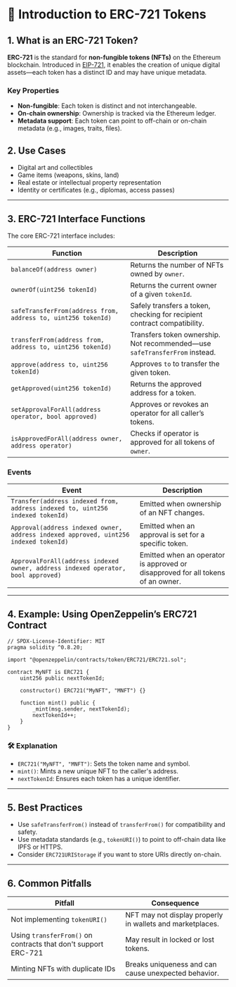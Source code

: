 # 🎨 Introduction to ERC-721 Tokens

## 1. What is an ERC-721 Token?

**ERC-721** is the standard for **non-fungible tokens (NFTs)** on the Ethereum blockchain. Introduced in [EIP-721](https://eips.ethereum.org/EIPS/eip-721), it enables the creation of unique digital assets—each token has a distinct ID and may have unique metadata.

### Key Properties

- **Non-fungible**: Each token is distinct and not interchangeable.
- **On-chain ownership**: Ownership is tracked via the Ethereum ledger.
- **Metadata support**: Each token can point to off-chain or on-chain metadata (e.g., images, traits, files).

## 2. Use Cases

- Digital art and collectibles
- Game items (weapons, skins, land)
- Real estate or intellectual property representation
- Identity or certificates (e.g., diplomas, access passes)

---

## 3. ERC-721 Interface Functions

The core ERC-721 interface includes:

| Function | Description |
|----------|-------------|
| `balanceOf(address owner)` | Returns the number of NFTs owned by `owner`. |
| `ownerOf(uint256 tokenId)` | Returns the current owner of a given `tokenId`. |
| `safeTransferFrom(address from, address to, uint256 tokenId)` | Safely transfers a token, checking for recipient contract compatibility. |
| `transferFrom(address from, address to, uint256 tokenId)` | Transfers token ownership. Not recommended—use `safeTransferFrom` instead. |
| `approve(address to, uint256 tokenId)` | Approves `to` to transfer the given token. |
| `getApproved(uint256 tokenId)` | Returns the approved address for a token. |
| `setApprovalForAll(address operator, bool approved)` | Approves or revokes an operator for all caller’s tokens. |
| `isApprovedForAll(address owner, address operator)` | Checks if operator is approved for all tokens of `owner`. |

### Events

| Event | Description |
|-------|-------------|
| `Transfer(address indexed from, address indexed to, uint256 indexed tokenId)` | Emitted when ownership of an NFT changes. |
| `Approval(address indexed owner, address indexed approved, uint256 indexed tokenId)` | Emitted when an approval is set for a specific token. |
| `ApprovalForAll(address indexed owner, address indexed operator, bool approved)` | Emitted when an operator is approved or disapproved for all tokens of an owner. |

---

## 4. Example: Using OpenZeppelin’s ERC721 Contract

```solidity
// SPDX-License-Identifier: MIT
pragma solidity ^0.8.20;

import "@openzeppelin/contracts/token/ERC721/ERC721.sol";

contract MyNFT is ERC721 {
    uint256 public nextTokenId;

    constructor() ERC721("MyNFT", "MNFT") {}

    function mint() public {
        _mint(msg.sender, nextTokenId);
        nextTokenId++;
    }
}
```

### 🛠️ Explanation

- `ERC721("MyNFT", "MNFT")`: Sets the token name and symbol.
- `mint()`: Mints a new unique NFT to the caller's address.
- `nextTokenId`: Ensures each token has a unique identifier.

---

## 5. Best Practices

- Use `safeTransferFrom()` instead of `transferFrom()` for compatibility and safety.
- Use metadata standards (e.g., `tokenURI()`) to point to off-chain data like IPFS or HTTPS.
- Consider `ERC721URIStorage` if you want to store URIs directly on-chain.

---

## 6. Common Pitfalls

| Pitfall | Consequence |
|--------|-------------|
| Not implementing `tokenURI()` | NFT may not display properly in wallets and marketplaces. |
| Using `transferFrom()` on contracts that don't support ERC-721 | May result in locked or lost tokens. |
| Minting NFTs with duplicate IDs | Breaks uniqueness and can cause unexpected behavior. |
